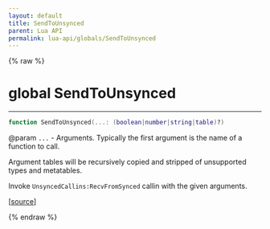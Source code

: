 ```yaml
---
layout: default
title: SendToUnsynced
parent: Lua API
permalink: lua-api/globals/SendToUnsynced
---
```


{% raw %}

# global SendToUnsynced

---

```lua
function SendToUnsynced(...: (boolean|number|string|table)?)
```
@param `...` - Arguments. Typically the first argument is the name of a function to call.

Argument tables will be recursively copied and stripped of unsupported types and metatables.







Invoke `UnsyncedCallins:RecvFromSynced` callin with the given arguments.

[<a href="https://github.com/beyond-all-reason/RecoilEngine/blob/b4d0041e4c68c34dace9abf492f9193d28ef5d7e/rts/Lua/LuaHandleSynced.cpp#L2003-L2013" target="_blank">source</a>]


{% endraw %}